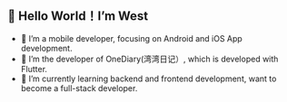 ## 👋 Hello World！I’m West
- 👀 I’m a mobile developer, focusing on Android and iOS App development.
- 💞️ I’m the developer of OneDiary(湾湾日记）, which is developed with Flutter.
- 🌱 I’m currently learning backend and frontend development, want to become a full-stack developer.

<!---
szuwest/szuwest is a ✨ special ✨ repository because its `README.md` (this file) appears on your GitHub profile.
You can click the Preview link to take a look at your changes.
--->

